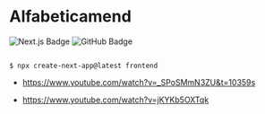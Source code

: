 # Alfabeticamend

![Next.js Badge](https://img.shields.io/badge/Next.js-000?logo=nextdotjs&logoColor=fff&style=for-the-badge)
![GitHub Badge](https://img.shields.io/badge/GitHub-181717?logo=github&logoColor=fff&style=for-the-badge)

```

$ npx create-next-app@latest frontend

```

- https://www.youtube.com/watch?v=_SPoSMmN3ZU&t=10359s

- https://www.youtube.com/watch?v=jKYKb5OXTqk
